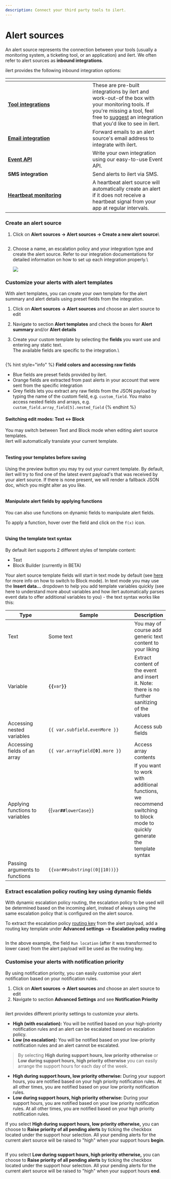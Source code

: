 ```yaml
---
description: Connect your third party tools to ilert.
---
```


# Alert sources

An alert source represents the connection between your tools (usually a monitoring system, a ticketing tool, or an application) and ilert. We often refer to alert sources as **inbound integrations**.

ilert provides the following inbound integration options:

<table data-header-hidden><thead><tr><th width="250"></th><th></th></tr></thead><tbody><tr><td><a href="broken-reference"><strong>Tool integrations</strong></a></td><td>These are pre-built integrations by ilert and work-out-of the box with your monitoring tools. If you're missing a tool, feel free to <a href="../contact.md">suggest</a> an integration that you'd like to see in ilert.</td></tr><tr><td><a href="../integrations/email/"><strong>Email integration</strong></a></td><td>Forward emails to an alert source's email address to integrate with ilert.</td></tr><tr><td><a href="https://api.ilert.com/api-docs/#tag/Events"><strong>Event API</strong></a></td><td>Write your own integration using our easy-to-use Event API.</td></tr><tr><td><strong>SMS integration</strong></td><td>Send alerts to ilert via SMS.</td></tr><tr><td><a href="heartbeat-monitoring/"><strong>Heartbeat monitoring</strong></a></td><td>A heartbeat alert source will automatically create an alert if it does not receive a heartbeat signal from your app at regular intervals.</td></tr></tbody></table>

### Create an alert source

1.  Click on **Alert sources -> Alert sources -> Create a new alert source**\


    <figure><img src="../.gitbook/assets/image (50).png" alt=""><figcaption></figcaption></figure>
2.  Choose a name, an escalation policy and your integration type and create the alert source. Refer to our integration documentations for detailed information on how to set up each integration properly.\


    ![](<../.gitbook/assets/image (1) (1) (1) (1).png>)

### Customize your alerts with alert templates

With alert templates, you can create your own template for the alert summary and alert details using preset fields from the integration.

1. Click on **Alert sources -> Alert sources** and choose an alert source to edit
2. Navigate to section **Alert templates** and check the boxes for **Alert summary** and/or **Alert details**
3.  Create your custom template by selecting the **fields** you want use and entering any static text. \
    The available fields are specific to the integration.\


    <figure><img src="../.gitbook/assets/image (42).png" alt=""><figcaption></figcaption></figure>

{% hint style="info" %}
**Field colors and accessing raw fields**

* Blue fields are preset fields provided by ilert.
* Orange fields are extracted from past alerts in your account that were sent from the specific integration
* Grey fields lets you extract any raw fields from the JSON payload by typing the name of the custom field, e.g. `custom_field`. You malso access nested fields and arrays, e.g. `custom_field.array_field[5].nested_field`
{% endhint %}

#### Switching edit modes: Text <-> Block

You may switch between Text and Block mode when editing alert source templates.\
ilert will automatically translate your current template.

<figure><img src="../.gitbook/assets/image (79).png" alt=""><figcaption></figcaption></figure>

#### Testing your templates before saving

Using the preview button you may try out your current template. By default, ilert will try to find one of the latest event payload's that was received by your alert source. If there is none present, we will render a fallback JSON doc, which you might alter as you like.



<figure><img src="../.gitbook/assets/image (80).png" alt=""><figcaption></figcaption></figure>

#### Manipulate alert fields by applying functions

You can also use functions on dynamic fields to manipulate alert fields.

To apply a function, hover over the field and click on the `f(x)` icon.

<figure><img src="../.gitbook/assets/Screenshot 2023-04-25 at 12.55.43.png" alt=""><figcaption></figcaption></figure>

#### Using the template text syntax

By default ilert supports 2 different styles of template content:

* Text
* Block Builder (currently in BETA)

Your alert source template fields will start in text mode by default (see [here](alert-sources.md#switching-edit-modes-text-less-than-greater-than-block)  for more info on how to switch to Block mode). In text mode you may use the **Insert data...** dropdown to help you add template variables quickly (see here to understand more about variables and how ilert automatically parses event data to offer additional variables to you) - the text syntax works like this:

<table><thead><tr><th width="203">Type</th><th width="351.3333333333333">Sample</th><th>Description</th></tr></thead><tbody><tr><td>Text</td><td>Some text</td><td>You may of course add generic text content to your liking</td></tr><tr><td>Variable</td><td><strong><code>{{</code></strong><code>var</code><strong><code>}}</code></strong></td><td>Extract content of the event and insert it. Note: there is no further sanitizing of the values</td></tr><tr><td>Accessing nested variables</td><td><code>{{ var</code><strong><code>.</code></strong><code>subfield</code><strong><code>.</code></strong><code>evenMore }}</code></td><td>Access sub fields</td></tr><tr><td>Accessing fields of an array</td><td><code>{{ var.arrayField</code><strong><code>[0]</code></strong><code>.more }}</code></td><td>Access array contents</td></tr><tr><td>Applying functions to variables</td><td>{{<code>var</code><strong><code>##</code></strong><code>lowerCase}}</code></td><td>If you want to work with additional functions, we recommend switching to block mode to quickly generate the template syntax</td></tr><tr><td>Passing arguments to functions</td><td><code>{{var##substring((0</code><strong><code>||</code></strong><code>10))}}</code></td><td></td></tr></tbody></table>

### Extract escalation policy routing key using dynamic fields

With dynamic escalation policy routing, the escalation policy to be used will be determined based on the incoming alert, instead of always using the same escalation policy that is configured on the alert source.

To extract the escalation policy [routing key](../on-call-management-and-escalations/escalation-policies.md#routing-key-optional) from the alert payload, add a routing key template  under **Advanced settings --> Escalation policy routing**

<figure><img src="../.gitbook/assets/image (56).png" alt=""><figcaption></figcaption></figure>

In the above example, the field `Run location` (after it was transformed to lower case) from the alert payload will be used as the routing key.

### Customise your alerts with notification priority

By using notification priority, you can easily customise your alert notification based on your notification rules.

1. Click on **Alert sources -> Alert sources** and choose an alert source to edit
2. Navigate to section **Advanced Settings** and see **Notification Priority**

<figure><img src="../.gitbook/assets/Screenshot 2023-04-18 at 13.26.24.png" alt=""><figcaption></figcaption></figure>

&#x20;ilert provides different priority settings to customize your alerts.

* **High (with escalation):** You will be notified based on your high-priority notification rules and an alert can be escalated based on escalation policy.
* **Low (no escalation):** You will be notified based on your low-priority notification rules and an alert cannot be escalated.

> By selecting **High during support hours, low priority** **otherwise** or **Low during support hours, high priority otherwise** you can easily arrange the support hours for each day of the week.

* **High during support hours, low priority otherwise:** During your support hours, you are notified based on your high priority notification rules. At all other times, you are notified based on your low priority notification rules.
* **Low during support hours, high priority otherwise:** During your support hours, you are notified based on your low priority notification rules. At all other times, you are notified based on your high priority notification rules.

If you select **High during support hours, low priority otherwise,** you can choose to **Raise priority of all pending alerts** by ticking the checkbox located under the support hour selection. All your pending alerts for the current alert source will be raised to "high" when your support hours **begin**.

<figure><img src="../.gitbook/assets/image (3).png" alt=""><figcaption></figcaption></figure>

If you select **Low during support hours, high priority otherwise,** you can choose to **Raise priority of all pending alerts** by ticking the checkbox located under the support hour selection. All your pending alerts for the current alert source will be raised to "high" when your support hours **end**.

<figure><img src="../.gitbook/assets/image (2).png" alt=""><figcaption></figcaption></figure>

